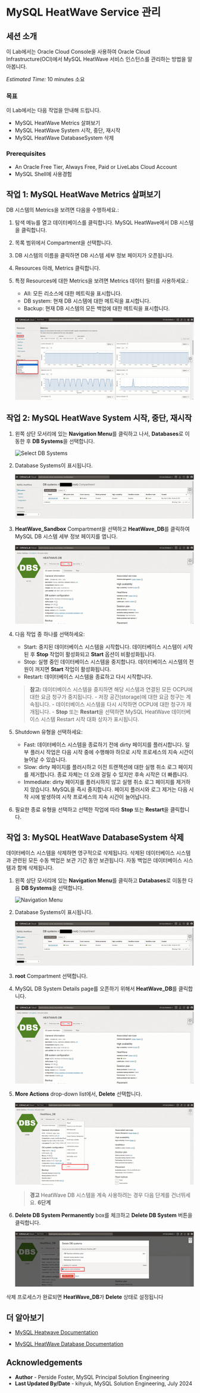 # MySQL HeatWave Service 관리

## 세션 소개

이 Lab에서는 Oracle Cloud Console을 사용하여 Oracle Cloud Infrastructure(OCI)에서 MySQL HeatWave 서비스 인스턴스를 관리하는 방법을 알아봅니다.

_Estimated Time:_ 10 minutes 소요

### 목표
이 Lab에서는 다음 작업을 안내해 드립니다.

- MySQL HeatWave Metrics 살펴보기
- MySQL HeatWave System 시작, 중단, 재시작
- MySQL HeatWave DatabaseSystem 삭제

### Prerequisites

- An Oracle Free Tier, Always Free, Paid or LiveLabs Cloud Account
- MySQL Shell에 사용경험

## 작업 1: MySQL HeatWave Metrics 살펴보기

DB 시스템의 Metrics을 보려면 다음을 수행하세요.:

1. 탐색 메뉴를 열고 데이터베이스를 클릭합니다. MySQL HeatWave에서 DB 시스템을 클릭합니다.
2. 목록 범위에서 Compartment을 선택합니다.
3. DB 시스템의 이름을 클릭하면 DB 시스템 세부 정보 페이지가 오픈됩니다.
4. Resources 아래, Metrics 클릭합니다.
5. 특정 Resources에 대한 Metrics을 보려면 Metrics 데이터 필터를 사용하세요.:
    - All: 모든 리소스에 대한 메트릭을 표시합니다.
    - DB system: 현재 DB 시스템에 대한 메트릭을 표시합니다.
    - Backup: 현재 DB 시스템의 모든 백업에 대한 메트릭을 표시합니다.

    ![navigation mysql with metrics](./images/navigation-mysql-with-metrics.png "navigation mysql with metrics")

## 작업 2: MySQL HeatWave System 시작, 중단, 재시작

1. 왼쪽 상단 모서리에 있는 **Navigation Menu**를 클릭하고 나서, **Databases**로 이동한 후 **DB Systems**을 선택합니다.

   ![Select DB Systems](https://oracle-livelabs.github.io/common/images/console/database-dbsys.png "Select DB Systems")

2. Database Systems이 표시됩니다.

   ![List Database Systems](./images/mysql-list.png "List Database Systems")

3. **HeatWave\_Sandbox** Compartment을 선택하고 **HeatWave\_DB**를 클릭하여 MySQL DB 시스템 세부 정보 페이지를 엽니다.

    ![DB System Details page](./images/mysql-details.png "DB System Details page")

4. 다음 작업 중 하나를 선택하세요:

    - Start: 중지된 데이터베이스 시스템을 시작합니다. 데이터베이스 시스템이 시작된 후 **Stop** 작업이 활성화되고 **Start** 옵션이 비활성화됩니다.
    - Stop: 실행 중인 데이터베이스 시스템을 중지합니다. 데이터베이스 시스템의 전원이 꺼지면 **Start** 작업이 활성화됩니다.
    - Restart: 데이터베이스 시스템을 종료하고 다시 시작합니다.

     > **참고:** 데이터베이스 시스템을 중지하면 해당 시스템과 연결된 모든 OCPU에 대한 요금 청구가 중지됩니다.
       - 저장 공간(storage)에 대한 요금 청구는 계속됩니다.
       - 데이터베이스 시스템을 다시 시작하면 OCPU에 대한 청구가 재개됩니다.
       - **Stop** 또는 **Restart**을 선택하면 MySQL HeatWave 데이터베이스 시스템 Restart 시작 대화 상자가 표시됩니다.
    
5. Shutdown 유형을 선택하세요:

     - Fast: 데이터베이스 시스템을 종료하기 전에 dirty 페이지를 플러시합니다. 일부 플러시 작업은 다음 시작 중에 수행해야 하므로 시작 프로세스의 지속 시간이 늘어날 수 있습니다.
     - Slow: dirty 페이지를 플러시하고 이전 트랜잭션에 대한 실행 취소 로그 페이지를 제거합니다. 종료 자체는 더 오래 걸릴 수 있지만 후속 시작은 더 빠릅니다.
     - Immediate: dirty 페이지를 플러시하지 않고 실행 취소 로그 페이지를 제거하지 않습니다. MySQL을 즉시 중지합니다. 페이지 플러시와 로그 제거는 다음 시작 시에 발생하여 시작 프로세스의 지속 시간이 늘어납니다.

6. 필요한 종료 유형을 선택하고 선택한 작업에 따라 **Stop** 또는 **Restart**을 클릭합니다.

## 작업 3: MySQL HeatWave DatabaseSystem 삭제

데이터베이스 시스템을 삭제하면 영구적으로 삭제됩니다. 삭제된 데이터베이스 시스템과 관련된 모든 수동 백업은 보관 기간 동안 보관됩니다. 자동 백업은 데이터베이스 시스템과 함께 삭제됩니다.

1. 왼쪽 상단 모서리에 있는 **Navigation Menu**를 클릭하고 **Databases**로 이동한 다음 **DB Systems**을 선택합니다.

    ![Navigation Menu](https://oracle-livelabs.github.io/common/images/console/database-dbsys.png "Navigation Menu ")

2. Database Systems이 표시됩니다.

    ![List Database Systems](./images/mysql-list.png "List Database Systems")


3. **root** Compartment 선택합니다.

4. MySQL DB System Details page를 오픈하기 위해서 **HeatWave_DB**를 클릭합니다.


    ![DB System Details page](./images/mysql-details.png "DB System Details page")

5. **More Actions** drop-down list에서, **Delete** 선택합니다.

      ![HeatWave Details More Actions page](./images/mysql-details-more-actions.png "HeatWave Details More Actions page")

    >**경고** HeatWave DB 시스템을 계속 사용하려는 경우 다음 단계를 건너뛰세요. **6단계**

6. **Delete DB System Permanently** box를 체크하고 **Delete DB System** 버튼을 클릭합니다.

    ![Confirm Delete](./images/mysql-confirm-delete.png "Confirm Delete")

삭제 프로세스가 완료되면 **HeatWave_DB**가 **Delete** 상태로 설정됩니다

## 더 알아보기


- [MySQL Heatwave Documentation](https://docs.oracle.com/en-us/iaas/mysql-database/)

- [MySQL HeatWave Database Documentation](https://www.mysql.com)

## Acknowledgements

- **Author** - Perside Foster, MySQL Principal Solution Engineering
- **Last Updated By/Date** - kihyuk, MySQL Solution Engineering, July 2024
